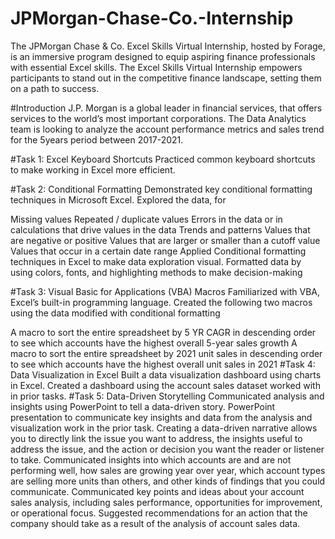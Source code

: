 # JPMorgan-Chase-Co.-Internship
The JPMorgan Chase & Co. Excel Skills Virtual Internship, hosted by Forage, is an immersive program designed to equip aspiring finance professionals with essential Excel skills. The Excel Skills Virtual Internship empowers participants to stand out in the competitive finance landscape, setting them on a path to success.

#Introduction
J.P. Morgan is a global leader in financial services, that offers services to the world’s most important corporations. The Data Analytics team is looking to analyze the account performance metrics and sales trend for the 5years period between 2017-2021.

#Task 1: Excel Keyboard Shortcuts
Practiced common keyboard shortcuts to make working in Excel more efficient.

#Task 2: Conditional Formatting
Demonstrated key conditional formatting techniques in Microsoft Excel. Explored the data, for

Missing values
Repeated / duplicate values
Errors in the data or in calculations that drive values in the data
Trends and patterns
Values that are negative or positive
Values that are larger or smaller than a cutoff value
Values that occur in a certain date range
Applied Conditional formatting techniques in Excel to make data exploration visual. Formatted data by using colors, fonts, and highlighting methods to make decision-making

#Task 3: Visual Basic for Applications (VBA) Macros
Familiarized with VBA, Excel’s built-in programming language. Created the following two macros using the data modified with conditional formatting

A macro to sort the entire spreadsheet by 5 YR CAGR in descending order to see which accounts have the highest overall 5-year sales growth
A macro to sort the entire spreadsheet by 2021 unit sales in descending order to see which accounts have the highest overall unit sales in 2021
#Task 4: Data Visualization in Excel
Built a data visualization dashboard using charts in Excel. Created a dashboard using the account sales dataset worked with in prior tasks. 
#Task 5: Data-Driven Storytelling
Communicated analysis and insights using PowerPoint to tell a data-driven story. PowerPoint presentation to communicate key insights and data from the analysis and visualization work in the prior task. Creating a data-driven narrative allows you to directly link the issue you want to address, the insights useful to address the issue, and the action or decision you want the reader or listener to take. Communicated insights into which accounts are and are not performing well, how sales are growing year over year, which account types are selling more units than others, and other kinds of findings that you could communicate. Communicated key points and ideas about your account sales analysis, including sales performance, opportunities for improvement, or operational focus. Suggested recommendations for an action that the company should take as a result of the analysis of account sales data.
